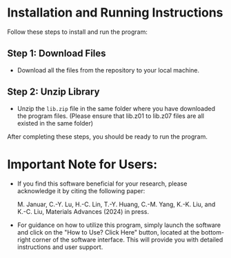 
# Installation and Running Instructions

Follow these steps to install and run the program:

## Step 1: Download Files
- Download all the files from the repository to your local machine.

## Step 2: Unzip Library
- Unzip the `lib.zip` file in the same folder where you have downloaded the program files. (Please ensure that lib.z01 to lib.z07 files are all existed in the same folder)

After completing these steps, you should be ready to run the program.

# Important Note for Users:

- If you find this software beneficial for your research, please acknowledge it by citing the following paper:

  M. Januar, C.-Y. Lu, H.-C. Lin, T.-Y. Huang, C.-M. Yang, K.-K. Liu, and K.-C. Liu, Materials Advances (2024) in press.

- For guidance on how to utilize this program, simply launch the software and click on the "How to Use? Click Here" button, located at the bottom-right corner of the software interface. This will provide you with detailed instructions and user support.
